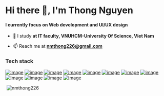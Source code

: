 <h1 align="left">Hi there 👋, I'm Thong Nguyen</h1>
<h4 align="left">I currently focus on Web development and UI/UX design</h4>

- 🌱 I study **at IT faculty, VNUHCM-University Of Science, Viet Nam**

- 📫 Reach me at **nmthong226@gmail.com**
<h3 align="left">Tech stack</h3>
<p align="left">
  
  <a href="https://developer.mozilla.org/en-US/docs/Web/JavaScript" target="_blank" rel="noreferrer">![image](https://img.shields.io/badge/JavaScript-323330?style=for-the-badge&logo=javascript&logoColor=F7DF1E)</a>
    <a href="https://www.typescriptlang.org/docs/" target="_blank" rel="noreferrer">![image](https://img.shields.io/badge/TypeScript-007ACC?style=for-the-badge&logo=typescript&logoColor=white)</a>
    <a href="https://react.dev/" target="_blank" rel="noreferrer">![image](https://img.shields.io/badge/React-20232A?style=for-the-badge&logo=react&logoColor=61DAFB)</a>
    <a href="https://nextjs.org/" target="_blank" rel="noreferrer">![image](https://img.shields.io/badge/next%20js-000000?style=for-the-badge&logo=nextdotjs&logoColor=white)</a>
    <a href="https://angularjs.org/" target="_blank" rel="noreferrer">![image](https://img.shields.io/badge/AngularJS-E23237?style=for-the-badge&logo=angularjs&logoColor=white)</a>
    <a href="https://getbootstrap.com/" target="_blank" rel="noreferrer">![image](https://img.shields.io/badge/Bootstrap-563D7C?style=for-the-badge&logo=bootstrap&logoColor=white)</a>
    <a href="https://tailwindcss.com/" target="_blank" rel="noreferrer">![image](https://img.shields.io/badge/Tailwind_CSS-38B2AC?style=for-the-badge&logo=tailwind-css&logoColor=white)</a>
    <a href="https://nodejs.org/en" target="_blank" rel="noreferrer">![image](https://img.shields.io/badge/Node%20js-339933?style=for-the-badge&logo=nodedotjs&logoColor=white)</a>
    <a href="https://expressjs.com/" target="_blank" rel="noreferrer">![image](https://img.shields.io/badge/Express%20js-000000?style=for-the-badge&logo=express&logoColor=white)</a>
    <a href="https://nestjs.com/" target="_blank" rel="noreferrer">![image](https://img.shields.io/badge/nestjs-E0234E?style=for-the-badge&logo=nestjs&logoColor=white)</a>
    <a href="https://www.mongodb.com/" target="_blank" rel="noreferrer">![image](https://img.shields.io/badge/MongoDB-4EA94B?style=for-the-badge&logo=mongodb&logoColor=white)</a>
    <a href="https://www.postgresql.org/" target="_blank" rel="noreferrer">![image](https://img.shields.io/badge/PostgreSQL-316192?style=for-the-badge&logo=postgresql&logoColor=white)</a>
  
</p>

<p>&nbsp;<img align="center" src="https://github-readme-stats.vercel.app/api?username=nmthong226&show_icons=true&locale=en" alt="nmthong226" /></p>

